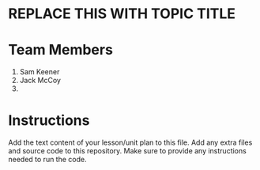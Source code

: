 # REPLACE THIS WITH TOPIC TITLE
# Team Members
1. Sam Keener
2. Jack McCoy
3. 

# Instructions
Add the text content of your lesson/unit plan to this file. Add any extra files and source code to this repository. Make sure to provide any instructions needed to run the code.

